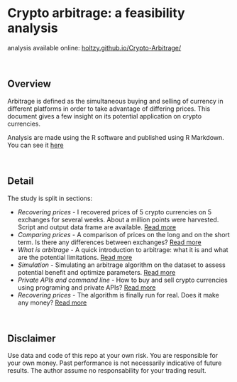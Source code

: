 Crypto arbitrage: a feasibility analysis
===================

analysis available online: [holtzy.github.io/Crypto-Arbitrage/](https://holtzy.github.io/Crypto-Arbitrage/)


<br>


Overview
--------

Arbitrage is defined as the simultaneous buying and selling of currency in different platforms in order to take advantage of differing prices. This document gives a few insight on its potential application on crypto currencies.

Analysis are made using the R software and published using R Markdown. You can see it [here](https://holtzy.github.io/Crypto-Arbitrage/)


<br>



Detail
--------  

The study is split in sections:  


- *Recovering prices* - I recovered prices of 5 crypto currencies on 5 exchanges for several weeks. About a million points were harvested. Script and output data frame are available. [Read more](https://holtzy.github.io/Crypto-Arbitrage/CONTENT/public_API.html)
- *Comparing prices* - A comparison of prices on the long and on the short term. Is there any differences between exchanges? [Read more](https://holtzy.github.io/Crypto-Arbitrage/CONTENT/differences.html)
- *What is arbitrage* - A quick introduction to arbitrage: what it is and what are the potential limitations. [Read more](https://holtzy.github.io/Crypto-Arbitrage/CONTENT/definition.html)
- *Simulation* - Simulating an arbitrage algorithm on the dataset to assess potential benefit and optimize parameters. [Read more](https://holtzy.github.io/Crypto-Arbitrage/CONTENT/optimization.html)
- *Private APIs and command line* - How to buy and sell crypto currencies using programing and private APIs? [Read more](https://holtzy.github.io/Crypto-Arbitrage/CONTENT/private_API.html)
- *Recovering prices* - The algorithm is finally run for real. Does it make any money? [Read more](https://holtzy.github.io/Crypto-Arbitrage/CONTENT/arbitrage.html)


<br>




Disclaimer
--------  

Use data and code of this repo at your own risk. You are responsible for your own money. Past performance is not necessarily indicative of future results. The author assume no responsability for your trading result.


